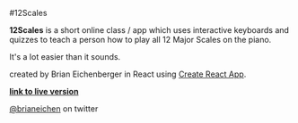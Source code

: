 #12Scales

**12Scales** is a short online class / app which uses interactive keyboards and quizzes to teach a person how to play all 12 Major Scales on the piano.

It's a lot easier than it sounds.

created by Brian Eichenberger in React using [Create React App](https://github.com/facebookincubator/create-react-app).

[**link to live version**](http://www.12scales.com)

[@brianeichen](https://twitter.com/brianeichen) on twitter

